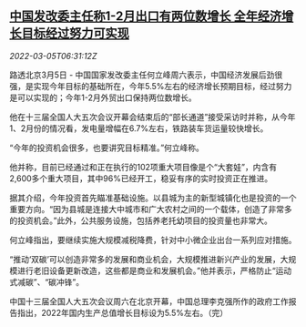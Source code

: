 <!--1646463663000-->
[中国发改委主任称1-2月出口有两位数增长 全年经济增长目标经过努力可实现](https://cn.reuters.com/article/china-ndrc-export-gdp-targetinvestment-0-idCNKBS2L207B)
------

<div><i>2022-03-05T06:31:12Z</i></div><p>路透北京3月5日 - 中国国家发改委主任何立峰周六表示，中国经济发展后劲很强，是实现今年目标的基础所在，今年5.5%左右的经济增长预期目标，经过努力是可以实现的；今年1-2月外贸出口保持两位数增长。</p><p>他在十三届全国人大五次会议开幕会结束后的“部长通道”接受采访时并称，从今年1、2月份的情况看，发电量增幅在6.7%左右，铁路装车货运量较快增长。</p><p>“今年的投资机会很多，也要讲究目标精准。”何立峰称。</p><p>他并称，目前已经通过和正在执行的102项重大项目像是个“大套娃”，内含有2,600多个重大项目，其中96%已经开工，稳妥有序的实时投资正在推进。</p><p>据其介绍，今年投资首先瞄准基础设施。以县城为主的新型城镇化也是投资的一个重要方向。“因为县城是连接大中城市和广大农村之间的一个载体，创造了非常多的投资机会。”此外，公共服务设施，包括养老托幼项目的投资量也非常大。</p><p>何立峰指出，要继续实施大规模减税降费，针对中小微企业出台一系列应对措施。</p><p>“推动‘双碳’可以创造非常多的发展和商业机会，大规模推进新兴产业的发展，大规模进行老旧设备更新改造，这些都是商业和发展机会。”他并表示，严格防止“运动式减碳”、“碳冲锋”。</p><p>中国十三届全国人大五次会议周六在北京开幕，中国总理李克强所作的政府工作报告指出，2022年国内生产总值增长目标设为5.5%左右。（完）</p>

